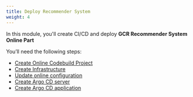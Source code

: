 ```yaml
---
title: Deploy Recommender System
weight: 4
---
```


In this module, you'll create CI/CD and deploy **GCR Recommender System Online Part**

You’ll need the following steps:

- [Create Online Codebuild Project](./create-online-ci/)
- [Create Infrastructure](./create-infra)
- [Update online configuration](./update-online-config)
- [Create Argo CD server](./argocd-server)
- [Create Argo CD application](./create-argocd-app)